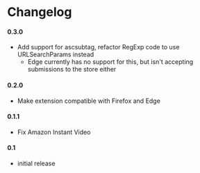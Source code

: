 # Changelog

#### 0.3.0
* Add support for ascsubtag, refactor RegExp code to use URLSearchParams instead
  * Edge currently has no support for this, but isn't accepting submissions to the store either

#### 0.2.0
* Make extension compatible with Firefox and Edge

#### 0.1.1
* Fix Amazon Instant Video

#### 0.1
* initial release
